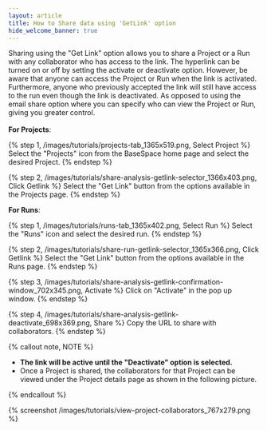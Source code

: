 ```yaml
---
layout: article
title: How to Share data using 'GetLink' option
hide_welcome_banner: true
---
```


Sharing using the "Get Link" option allows you to share a Project or a Run with any collaborator who has access to the link. The hyperlink can be turned on or off by setting the activate or deactivate option. However, be aware that anyone can access the Project or Run when the link is activated. Furthermore, anyone who previously accepted the link will still have access to the run even though the link is deactivated. As opposed to using the email share option where you can specify who can view the Project or Run, giving you greater control. 
<br />
<br />
**For Projects**:

{% step 1, /images/tutorials/projects-tab_1365x519.png, Select Project %}
Select the "Projects" icon from the BaseSpace home page and select the desired Project.
{% endstep %}

{% step 2, /images/tutorials/share-analysis-getlink-selector_1366x403.png, Click Getlink %}
Select the "Get Link" button from the options available in the Projects page.
{% endstep %}

**For Runs**:

{% step 1, /images/tutorials/runs-tab_1365x402.png, Select Run %}
Select the "Runs" icon and select the desired run.
{% endstep %}

{% step 2, /images/tutorials/share-run-getlink-selector_1365x366.png, Click Getlink %}
Select the "Get Link" button from the options available in the Runs page.
{% endstep %}

{% step 3, /images/tutorials/share-analysis-getlink-confirmation-window_702x345.png, Activate %}
Click on "Activate" in the pop up window.
{% endstep %}

{% step 4, /images/tutorials/share-analysis-getlink-deactivate_698x369.png, Share %}
Copy the URL to share with collaborators.
{% endstep %}

{% callout note, NOTE %}

- **The link will be active until the "Deactivate" option is selected.**
- Once a Project is shared, the collaborators for that Project can be viewed under the Project details page as shown in the following picture.

{% endcallout %}

{% screenshot /images/tutorials/view-project-collaborators_767x279.png %}  
